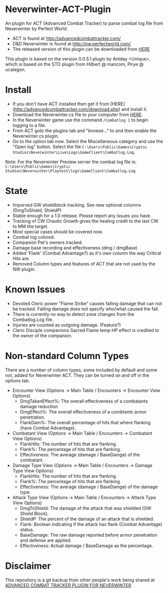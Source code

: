 Neverwinter-ACT-Plugin
======================

An plugin for ACT (Advanced Combat Tracker) to parse combat log file from Neverwinter by Perfect World.

- ACT is found at http://advancedcombattracker.com/
- D&D Neverwinter is found at http://nw.perfectworld.com/
- The released version of this plugin can be downloaded from [HERE][nwcs]

This plugin is based on the version 0.0.5.1 plugin by Antday \<Unique\>, 
which is based on the STO plugin from Hilbert @ mancom, Pirye @ ucalegon.


Install
=======
- If you don't have ACT installed then get it from [HERE] (http://advancedcombattracker.com/download.php) and install it.
- Download the Neverwinter.cs file to your computer from [HERE][nwcs].
- In the Neverwinter game use the command ``/Combatlog 1`` to begin logging to a file.
- From ACT goto the plugins tab and "browse..." to and then enable the Neverwinter.cs plugin.  
- Go to the option tab now. Select the Miscellaneous category and use the "Open log" button. Select the file ``C:\Users\Public\Games\Cryptic Studios\Neverwinter\Live\Logs\GameClient\Combatlog.Log``.

Note: For the Neverwinter Preview server the combat log file is:
  ``C:\Users\Public\Games\Cryptic Studios\Neverwinter\Playtest\logs\GameClient\Combatlog.Log``


State
=====
- Imporved GW shieldblock tracking.  See new optional columns (DmgToShield, ShieldP)
- Stable enough for a 1.0 release.  Please report any issues you have.
- Tracking of CW Chaotic Growth gives the healing credit to the last CW to MM the target.
- Most special cases should be covered now.
- Combat log colored.
- Companion Pet's owners tracked.
- Damage base recording and effectiveness (dmg / dmgBase)
- Added 'Flank' (Combat Advantage?) as it's own column the way Critical Hits are.
- Removed Column types and features of ACT that are not used by the NW plugin.


Known Issues
============
- Devoted Cleric power "Flame Strike" causes falling damage that can not be tracked.  Falling damage does not specify who/what caused the fall.
- There is currently no way to detect zone changes from the Combatlog.Log file.
- Injuries are counted as outgoing damage.  (Feature?)
- Cleric Disciple companions Sacred Flame temp HP effect is credited to the owner of the companion.


Non-standard Column Types
=========================
There are a number of column types, some included by default and some not, added for Neverwinter ACT.  They can be turned on and off in the options tab.

- Encounter View (Options -> Main Table / Encounters -> Encounter View Options)
    - DmgTakenEffect%: The overall effectiveness of a combatants damage reduction
    - DmgEffect%: The overall effectiveness of a combtants armor penetration.
    - FlankDam%: The overall percentage of hits that where flanking (have Combat Advantage).
- Combatant View (Options -> Main Table / Encounters -> Combatant View Options)
    - FlankHits: The number of hits that are flanking.
    - Flank%: The percentage of hits that are flanking.
    - Effectiveness: The average (damage / BaseDamge) of the combatant.
- Damage Type View (Options -> Main Table / Encounters -> Damage Type View Options)
    - FlankHits: The number of hits that are flanking.
    - Flank%: The percentage of hits that are flanking.
    - Effectiveness: The average (damage / BaseDamge) of the damage type.
- Attack Type View (Options -> Main Table / Encounters -> Attack Type View Options)
    - DmgToShield: The damage of the attack that was shielded (GW Shield Block). 
    - ShieldP: The percent of the damage of an attack that is shielded.
    - Flank: Boolean indicating if the attack has flank (Combat Advantage) status.
    - BaseDamage: The raw damage reported before armor penetration and defense are applied.
    - Effectiveness: Actual damage / BaseDamage as the percentage.


Disclaimer
=========================
This repository is a git backup from other people's work being shared at [ADVANCED COMBAT TRACKER PLUGIN FOR NEVERWINTER](https://www.arcgames.com/en/forums/neverwinter#/discussion/1238063/advanced-combat-tracker-plugin-for-neverwinter-updates-feb-2018)

[nwcs]: https://raw.githubusercontent.com/jicama/Neverwinter-ACT-Plugin/master/Neverwinter.cs
